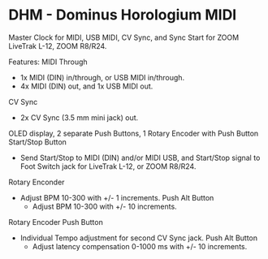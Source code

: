 # DHM - Dominus Horologium MIDI
Master Clock for MIDI, USB MIDI, CV Sync, and Sync Start for ZOOM LiveTrak L-12, ZOOM R8/R24.

Features:
MIDI Through
- 1x MIDI (DIN) in/through, or USB MIDI in/through.
- 4x MIDI (DIN) out, and 1x USB MIDI out.

CV Sync
- 2x CV Sync (3.5 mm mini jack) out.

OLED display, 2 separate Push Buttons, 1 Rotary Encoder with Push Button
  Start/Stop Button
  - Send Start/Stop to MIDI (DIN) and/or MIDI USB, and Start/Stop signal to Foot Switch jack for LiveTrak L-12, or ZOOM R8/R24.
  
 Rotary Enconder
  - Adjust BPM 10-300 with +/- 1 increments.
    Push Alt Button
    - Adjust BPM 10-300 with +/- 10 increments.
    
 Rotary Encoder Push Button
  - Individual Tempo adjustment for second CV Sync jack.
    Push Alt Button
    - Adjust latency compensation 0-1000 ms with +/- 10 increments.



